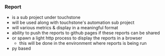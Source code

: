 ### Report

- is a sub project under touchstone
- will be used along with touchstone's automation sub project
- will various metrics & display in a meaningful format
- ability to push the reports to github pages if these reports can be shared
- or spawn a light http process to display the reports in a browser
  - this will be done in the environment where reports is being run
- py based
